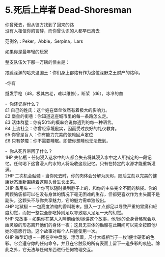 # 5.死后上岸者 Dead-Shoresman
  
你曾死去，但从彼方找到了回来的路  
没有人相信你的言辞，而你曾认识的人都早已离去  
  
范例名：Peker，Abbie，Serpina，Lars  
  
如果你是最年轻的玩家  
  
整支队伍欠下那一万磅的债主是：  
  
踉跄深渊的哈夫温国王：你们身上都烙有作为这位深野之王财产的烙印。  
  
\-你有  
  
燧发手枪（d8，极其古老，难以维修），断桨（d6），冰冷的血  
  
\-  你还记得什么？  
£1 自己的姓氏：这个姓在堡垒依然有着极大的影响力。  
£2 堡垒的街巷：你知道这座城市里的每一条路怎么走。  
£3 活体群星：你有50%的概率会说你遇到的每一种语言。  
£4 上流社会：你曾经家境殷实，因而受过良好的礼仪教育。  
£5 你曾是盲人：你有能力完美的依赖回声定位  
£6 只有梦魇：你不需要睡眠。即使你想睡也无法做到。  
  
\-  你从死界带回了什么？  
1HP 失忆瓶 - 任何浸入这水中的人都会失去将其浸入水中之人所指定的一段记忆。任何喝下这曾浸人的水的人将吸收这段记忆。只有在特定的水源才能重新灌满。  
2HP 二次机会骷髅 - 当你死去时，你的肉体会分解为灰烬，随后立刻以完美的健康状态重新围绕着这颗头骨生长出来。  
3HP 备用头 – 一个你可以随时换到脖子上的，和你的主头完全不同的脑袋。你的两颗脑袋都可以在没有身体的情况下毫无困难的生存，但都更喜欢作为主头而不是副头。这颗头不与你共享魅力，它的魅力需单独骰出。  
4HP 地狱椒 – 一包高度浓缩的香料粉末。摄入一丁点都足以导致严重的胃痛和轻度幻觉，而把一整包全部吃掉则足以导致陷入足足一天的幻觉。  
5HP 鬼故事 – 如果你在某人入睡前给他/她讲这个故事，他/她的全身骨骼就会以幽灵般的形态离开他们的身体一夜；这具无实体的骷髅在此期间可以完全按照他/她的意愿行动。这个故事对每个人只能使用一次。  
6HP 微型幻想 – 一团在空中盘旋、漂浮着，尺寸大概相当于一枚1便士硬币的色彩。它会遵守你的任何命令，并且在它触及的所有表面上留下一道多彩的痕迹。除此之外，它无法与任何东西进行任何物理交互。
